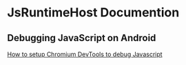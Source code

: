 # JsRuntimeHost Documention

## Debugging JavaScript on Android
[How to setup Chromium DevTools to debug Javascript](WhenToUseBabylonNative.md)
